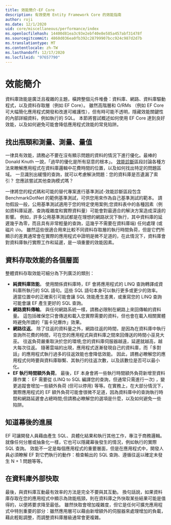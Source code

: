 ```yaml
---
title: 效能簡介-EF Core
description: 有效使用 Entity Framework Core 的效能指南
author: roji
ms.date: 12/1/2020
uid: core/miscellaneous/performance/index
ms.openlocfilehash: 14400d81ea3c93e2ebf40e8e585a457abf31478f
ms.sourcegitcommit: 4860d036ea0fb392c28799907bcc924c987d2d7b
ms.translationtype: MT
ms.contentlocale: zh-TW
ms.lasthandoff: 12/17/2020
ms.locfileid: "97657790"
---
```

# <a name="introduction-to-performance"></a>效能簡介

資料庫效能是廣泛且複雜的主題，橫跨整個元件堆疊：資料庫、網路、資料庫驅動程式，以及資料存取層（例如 EF Core）。 雖然高階層和 O/RMs （例如 EF Core 可大幅簡化應用程式開發和改進可維護性），但有時可能不透明，隱藏效能關鍵性的內部詳細資料，例如執行的 SQL。 本節將嘗試概述如何使用 EF Core 達到良好效能，以及如何避免可能會降低應用程式效能的常見陷阱。

## <a name="identify-bottlenecks-and-measure-measure-measure"></a>找出瓶頸和測量、測量、量值

一律具有效能，請務必不要在沒有顯示問題的資料的情況下進行優化。最棒的 Donald Knuth 一說，「過早的優化是所有惡意的根本」。 [效能診斷](xref:core/performance/performance-diagnosis)區段討論各種方法來瞭解應用程式在資料庫邏輯中花費時間的位置，以及如何找出特定的問題區域。 一旦識別出緩慢的查詢，就可以考慮解決問題：您的資料庫是否遺漏了索引？ 您應該嘗試其他查詢模式嗎？

一律將您的程式碼和可能的替代專案進行基準測試-效能診斷區段包含 BenchmarkDotNet 的範例基準測試，可供您用來作為自己基準測試的範本。 請勿假設一般，公用基準測試適用于您的特定使用案例;您資料表中的各種因素（例如資料庫延遲、查詢複雜度和實際資料量）可能會對最適合的解決方案造成深遠的影響。 例如，許多公用基準測試都是在理想的網路狀況下執行，其中資料庫的延遲幾乎為零，而且具有非常輕量的查詢，這幾乎不需要在資料庫端) 任何處理 (或磁片 i/o。 雖然這些很適合用來比較不同資料存取層的執行時間負荷，但是它們所顯示的差異通常會在實際的應用程式中證明是微不足道的，在此情況下，資料庫會對資料庫執行實際工作和延遲，是一項重要的效能因素。

## <a name="aspects-of-data-access-performance"></a>資料存取效能的各個層面

整體資料存取效能可細分為下列廣泛的類別：

* **純資料庫效能**。 使用關係資料庫時，EF 會將應用程式的 LINQ 查詢轉譯成資料庫所執行的 SQL 語句。這些 SQL 語句本身可以執行更多或更少的效率。 適當位置中的正確索引可能會讓 SQL 效能產生差異，或重寫您的 LINQ 查詢可能會讓 EF 產生更好的 SQL 查詢。
* **網路資料傳輸**。 與任何網路系統一樣，請務必限制在網路上來回傳輸的資料量。 這包括確保您只會傳送和載入您實際需要的資料，但也會在載入相關實體時避免所謂的「笛卡兒爆炸」效果。
* **網路往返**。 除了往返的資料量之外，網路往返的時間，是因為在資料庫中執行查詢所花費的時間，可在您的應用程式與資料庫之間來回傳送的時間小巫見大巫。 往返負荷嚴重取決於您的環境;您的資料庫伺服器越遠，延遲就越高，越大每次往返。 隨著雲端的出現，應用程式逐漸發現自己的資料庫，而「多對話」的應用程式執行過多的往返效能也會降低效能。 因此，請務必瞭解您的應用程式何時要與資料庫聯繫、其執行的往返次數，以及該數位是否可以最小化。
* **EF 執行時間額外負荷**。 最後，EF 本身會將一些執行時間額外負荷新增至資料庫作業： EF 需要從 (LINQ to SQL 編譯您的查詢，但通常只需進行一次) ，變更追蹤會增加一些額外負荷 (但可以停用) 等等。在實務上，在大部分情況下，實際應用程式的 EF 額外負荷可能會很微不足道，因為資料庫中的查詢執行時間和網路延遲會占總時間;但請務必瞭解您的選項是什麼，以及如何避免一些陷阱。

## <a name="know-whats-happening-under-the-hood"></a>知道幕後的進展

EF 可讓開發人員藉由產生 SQL、具體化結果和執行其他工作，專注于商務邏輯。 就像任何分層或抽象化一樣，它也可以隱藏幕後發生的情況，例如執行的實際 SQL 查詢。 效能不一定是每個應用程式的重要層面，但是在應用程式中，開發人員必須瞭解 EF 對它們執行的動作：檢查輸出的 SQL 查詢、遵循往返以確定未發生 N + 1 問題等等。

## <a name="cache-outside-the-database"></a>在資料庫外部快取

最後，與資料庫互動最有效率的方法是完全不要與其互動。 換句話說，如果資料庫存取在您的應用程式中顯示為效能瓶頸，則在資料庫之外快取某些結果可能是值得的，以便將要求降至最低。 雖然快取會增加複雜度，但它是任何可擴充應用程式中特別重要的部分：雖然應用層可以藉由新增額外的伺服器來處理增加的負載，藉此輕鬆調整，而調整資料庫層級通常會更複雜。
